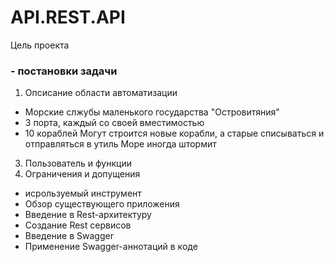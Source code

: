 # API.REST.API

Цель проекта
### - постановки задачи
1. Опсисание области автоматизации
 - Морские слжубы маленького государства "Островитяния"
 - 3 порта, каждый со своей вместимостью
 - 10 кораблей
 Могут строится новые корабли, а старые списываться и отправляться в утиль
 Море иногда штормит
3. Пользователь и функции
4. Ограничения и допущения


- исрользуемый инструмент
- Обзор существующего приложения
- Введение в Rest-архитектуру
- Создание Rest сервисов
- Введение в Swagger
- Применение Swagger-аннотаций в коде
